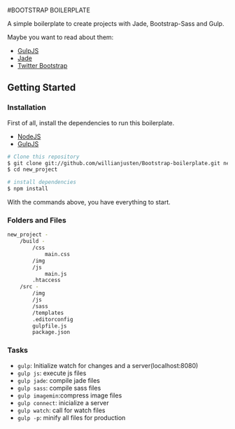 #BOOTSTRAP BOILERPLATE

A simple boilerplate to create projects with Jade, Bootstrap-Sass and Gulp.

Maybe you want to read about them:
- [GulpJS](http://gulpjs.com/)
- [Jade](http://jade-lang.com/)
- [Twitter Bootstrap](http://getbootstrap.com/)

## Getting Started

### Installation

First of all, install the dependencies to run this boilerplate.

- [NodeJS](http://nodejs.org/)
- [GulpJS](http://gulpjs.com/)


```sh
# Clone this repository
$ git clone git://github.com/willianjusten/Bootstrap-boilerplate.git new_project
$ cd new_project

# install dependencies
$ npm install
```

With the commands above, you have everything to start.

### Folders and Files

```sh
new_project -
	/build -
		/css
			main.css
		/img
		/js
			main.js
		.htaccess
	/src -
		/img
		/js
		/sass
		/templates
		.editorconfig
		gulpfile.js
		package.json
```

### Tasks

- `gulp`: Initialize watch for changes and a server(localhost:8080)
- `gulp js`: execute js files
- `gulp jade`: compile jade files
- `gulp sass`: compile sass files
- `gulp imagemin`:compress image files
- `gulp connect`: inicialize a server
- `gulp watch`: call for watch files
- `gulp -p`: minify all files for production
